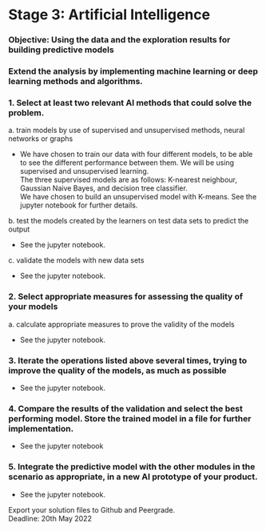 # Stage 3: Artificial Intelligence  
  
### Objective: Using the data and the exploration results for building predictive models
### Extend the analysis by implementing machine learning or deep learning methods and algorithms.

### 1. Select at least two relevant AI methods that could solve the problem.
a. train models by use of supervised and unsupervised methods, neural networks or graphs
- We have chosen to train our data with four different models, to be able to see the different performance between them. We will be using supervised and unsupervised learning.   
The three supervised models are as follows: K-nearest neighbour, Gaussian Naive Bayes, and decision tree classifier.  
We have chosen to build an unsupervised model with K-means.
See the jupyter notebook for further details.  

b. test the models created by the learners on test data sets to predict the output  
- See the jupyter notebook.  

c. validate the models with new data sets  
- See the jupyter notebook.  

### 2. Select appropriate measures for assessing the quality of your models  
a. calculate appropriate measures to prove the validity of the models  
- See the jupyter notebook.  
### 3. Iterate the operations listed above several times, trying to improve the quality of the models, as much as possible  
- See the jupyter notebook.  
### 4. Compare the results of the validation and select the best performing model. Store the trained model in a file for further implementation.  
- See the jupyter notebook
### 5. Integrate the predictive model with the other modules in the scenario as appropriate, in a new AI prototype of your product.  
- See the jupyter notebook.


Export your solution files to Github and Peergrade.  
Deadline: 20th May 2022
